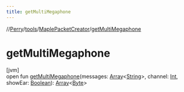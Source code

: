 ```yaml
---
title: getMultiMegaphone
---
```

//[Perry](../../../index.html)/[tools](../index.html)/[MaplePacketCreator](index.html)/[getMultiMegaphone](get-multi-megaphone.html)



# getMultiMegaphone



[jvm]\
open fun [getMultiMegaphone](get-multi-megaphone.html)(messages: [Array](https://kotlinlang.org/api/latest/jvm/stdlib/kotlin/-array/index.html)<[String](https://docs.oracle.com/javase/8/docs/api/java/lang/String.html)>, channel: [Int](https://kotlinlang.org/api/latest/jvm/stdlib/kotlin/-int/index.html), showEar: [Boolean](https://kotlinlang.org/api/latest/jvm/stdlib/kotlin/-boolean/index.html)): [Array](https://kotlinlang.org/api/latest/jvm/stdlib/kotlin/-array/index.html)<[Byte](https://kotlinlang.org/api/latest/jvm/stdlib/kotlin/-byte/index.html)>




